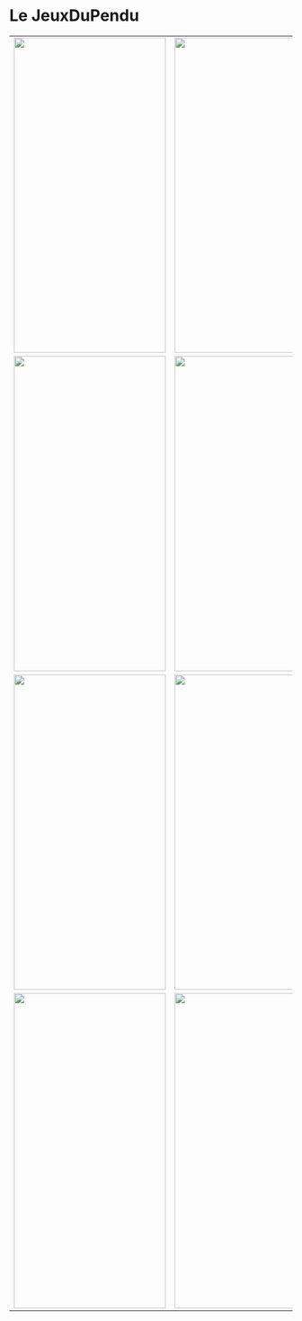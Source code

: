 # Le JeuxDuPendu


<table>
  <tr>
    <td><img src="/app/src/screenshots/Midway1.jpg" width=270 height=560></td>
    <td><img src="/app/src/screenshots/Midway2.jpg" width=270 height=560></td>
    <td><img src="/app/src/screenshots/Midway3.jpg" width=270 height=560></td>
  </tr>
    <tr>
    <td><img src="/app/src/screenshots/Midway4.jpg" width=270 height=560></td>
    <td><img src="/app/src/screenshots/Midway5.jpg" width=270 height=560></td>
    <td><img src="/app/src/screenshots/Midway6.jpg" width=270 height=560></td>
  </tr>
    <tr>
    <td><img src="/app/src/screenshots/Midway7.jpg" width=270 height=560></td>
    <td><img src="/app/src/screenshots/Midway8.jpg" width=270 height=560></td>
    <td><img src="/app/src/screenshots/Midway9.jpg" width=270 height=560></td>
  </tr>
    <tr>
    <td><img src="/app/src/screenshots/Midway10.jpg" width=270 height=560></td>
    <td><img src="/app/src/screenshots/Midway11.jpg" width=270 height=560></td>
    <td><img src="/app/src/screenshots/Midway12.jpg" width=270 height=560></td>
  </tr>
 </table>
